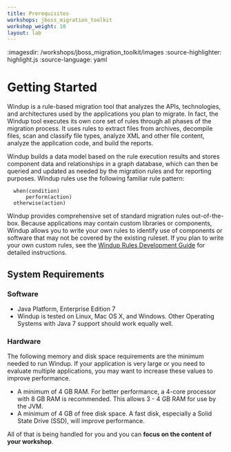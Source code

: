 ```yaml
---
title: Prerequisites
workshops: jboss_migration_toolkit
workshop_weight: 10
layout: lab
---
```


:imagesdir: /workshops/jboss_migration_toolkit/images
:source-highlighter: highlight.js
:source-language: yaml

# Getting Started

Windup is a rule-based migration tool that analyzes the APIs, technologies, and architectures used by the applications you plan to migrate. In fact, the Windup tool executes its own core set of rules through all phases of the migration process. It uses rules to extract files from archives, decompile files, scan and classify file types, analyze XML and other file content, analyze the application code, and build the reports.

Windup builds a data model based on the rule execution results and stores component data and relationships in a graph database, which can then be queried and updated as needed by the migration rules and for reporting purposes.  Windup rules use the following familiar rule pattern:

~~~~
  when(condition)
      perform(action)
  otherwise(action)
~~~~

Windup provides comprehensive set of standard migration rules out-of-the-box. Because applications may contain custom libraries or components, Windup allows you to write your own rules to identify use of components or software that may not be covered by the existing ruleset. If you plan to write your own custom rules, see the [Windup Rules Development Guide][1] for detailed instructions.

## System Requirements

### Software

* Java Platform, Enterprise Edition 7
* Windup is tested on Linux, Mac OS X, and Windows. Other Operating Systems with Java 7 support should work equally well.

### Hardware

The following memory and disk space requirements are the minimum needed to run Windup. If your application is very large or you need to evaluate multiple applications, you may want to increase these values to improve performance. 

* A minimum of 4 GB RAM. For better performance, a 4-core processor with 8 GB RAM is recommended. This allows 3 - 4 GB RAM for use by the JVM.
* A minimum of 4 GB of free disk space. A fast disk, especially a Solid State Drive (SSD), will improve performance.

All of that is being handled for you and you can **focus on the content of your workshop**.

[1]: https://access.redhat.com/documentation/en/red-hat-jboss-migration-toolkit/version-2.3/windup-rules-development-guide
